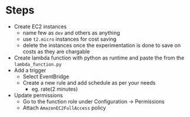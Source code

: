 # Steps

- Create EC2 instances
    - name few as `dev` and others as anything
    - use `t2.micro` instances for cost saving
    - delete the instances once the experimentation is done to save on costs as they are chargable
- Create lambda function with python as runtime and paste the from the `lambda_function.py`
- Add a trigger
    - Select EventBridge
    - Create a new rule and add schedule as per your needs
        - eg. rate(2 minutes)
- Update permissions
    - Go to the function role under Configuration -> Permissions
    - Attach `AmazonEC2FullAccess` policy
    
